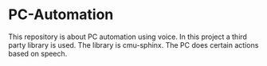 # PC-Automation
This repository is about PC automation using voice.
In this project a third party library is used. The library is cmu-sphinx.
The PC does certain actions based on speech.
